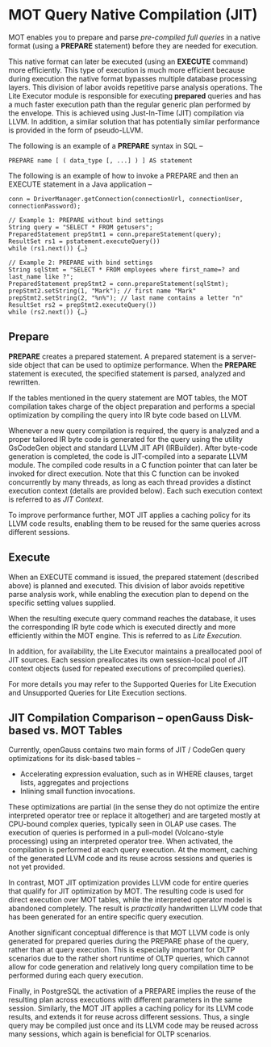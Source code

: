 # MOT Query Native Compilation \(JIT\)<a name="EN-US_TOPIC_0289899928"></a>

MOT enables you to prepare and parse  _pre-compiled full queries_  in a native format \(using a  **PREPARE**  statement\) before they are needed for execution.

This native format can later be executed \(using an  **EXECUTE**  command\) more efficiently. This type of execution is much more efficient because during execution the native format bypasses multiple database processing layers. This division of labor avoids repetitive parse analysis operations. The Lite Executor module is responsible for executing  **prepared**  queries and has a much faster execution path than the regular generic plan performed by the envelope. This is achieved using Just-In-Time \(JIT\) compilation via LLVM. In addition, a similar solution that has potentially similar performance is provided in the form of pseudo-LLVM.

The following is an example of a  **PREPARE**  syntax in SQL –

```
PREPARE name [ ( data_type [, ...] ) ] AS statement 
```

The following is an example of how to invoke a PREPARE and then an EXECUTE statement in a Java application –

```
conn = DriverManager.getConnection(connectionUrl, connectionUser, connectionPassword);
 
// Example 1: PREPARE without bind settings
String query = "SELECT * FROM getusers";
PreparedStatement prepStmt1 = conn.prepareStatement(query);
ResultSet rs1 = pstatement.executeQuery())
while (rs1.next()) {…}
 
// Example 2: PREPARE with bind settings
String sqlStmt = "SELECT * FROM employees where first_name=? and last_name like ?";
PreparedStatement prepStmt2 = conn.prepareStatement(sqlStmt);
prepStmt2.setString(1, "Mark"); // first name "Mark"
prepStmt2.setString(2, "%n%"); // last name contains a letter "n"
ResultSet rs2 = prepStmt2.executeQuery())
while (rs2.next()) {…}
```

## Prepare<a name="en-us_topic_0283137432_en-us_topic_0270677721_section183781395019"></a>

**PREPARE**  creates a prepared statement. A prepared statement is a server-side object that can be used to optimize performance. When the  **PREPARE**  statement is executed, the specified statement is parsed, analyzed and rewritten.

If the tables mentioned in the query statement are MOT tables, the MOT compilation takes charge of the object preparation and performs a special optimization by compiling the query into IR byte code based on LLVM.

Whenever a new query compilation is required, the query is analyzed and a proper tailored IR byte code is generated for the query using the utility GsCodeGen object and standard LLVM JIT API \(IRBuilder\). After byte-code generation is completed, the code is JIT‑compiled into a separate LLVM module. The compiled code results in a C function pointer that can later be invoked for direct execution. Note that this C function can be invoked concurrently by many threads, as long as each thread provides a distinct execution context \(details are provided below\). Each such execution context is referred to as  _JIT Context_.

To improve performance further, MOT JIT applies a caching policy for its LLVM code results, enabling them to be reused for the same queries across different sessions.

## Execute<a name="en-us_topic_0283137432_en-us_topic_0270677721_section1860454835014"></a>

When an EXECUTE command is issued, the prepared statement \(described above\) is planned and executed. This division of labor avoids repetitive parse analysis work, while enabling the execution plan to depend on the specific setting values supplied.

When the resulting execute query command reaches the database, it uses the corresponding IR byte code which is executed directly and more efficiently within the MOT engine. This is referred to as  _Lite Execution_.

In addition, for availability, the Lite Executor maintains a preallocated pool of JIT sources. Each session preallocates its own session-local pool of JIT context objects \(used for repeated executions of precompiled queries\).

For more details you may refer to the Supported Queries for Lite Execution and Unsupported Queries for Lite Execution sections.

## JIT Compilation Comparison – openGauss Disk-based vs. MOT Tables<a name="en-us_topic_0283137432_en-us_topic_0270677721_section1176712185116"></a>

Currently, openGauss contains two main forms of JIT / CodeGen query optimizations for its disk-based tables –

-   Accelerating expression evaluation, such as in WHERE clauses, target lists, aggregates and projections
-   Inlining small function invocations.

These optimizations are partial \(in the sense they do not optimize the entire interpreted operator tree or replace it altogether\) and are targeted mostly at CPU-bound complex queries, typically seen in OLAP use cases. The execution of queries is performed in a pull-model \(Volcano-style processing\) using an interpreted operator tree. When activated, the compilation is performed at each query execution. At the moment, caching of the generated LLVM code and its reuse across sessions and queries is not yet provided.

In contrast, MOT JIT optimization provides LLVM code for entire queries that qualify for JIT optimization by MOT. The resulting code is used for direct execution over MOT tables, while the interpreted operator model is abandoned completely. The result is  _practically_  handwritten LLVM code that has been generated for an entire specific query execution.

Another significant conceptual difference is that MOT LLVM code is only generated for prepared queries during the PREPARE phase of the query, rather than at query execution. This is especially important for OLTP scenarios due to the rather short runtime of OLTP queries, which cannot allow for code generation and relatively long query compilation time to be performed during each query execution.

Finally, in PostgreSQL the activation of a PREPARE implies the reuse of the resulting plan across executions with different parameters in the same session. Similarly, the MOT JIT applies a caching policy for its LLVM code results, and extends it for reuse across different sessions. Thus, a single query may be compiled just once and its LLVM code may be reused across many sessions, which again is beneficial for OLTP scenarios.

